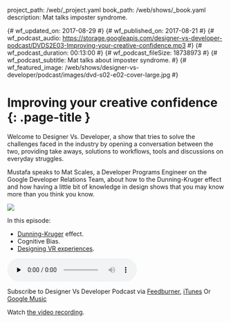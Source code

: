 project_path: /web/_project.yaml
book_path: /web/shows/_book.yaml
description: Mat talks imposter syndrome.

{# wf_updated_on: 2017-08-29 #}
{# wf_published_on: 2017-08-21 #}
{# wf_podcast_audio: https://storage.googleapis.com/designer-vs-developer-podcast/DVDS2E03-Improving-your-creative-confidence.mp3 #}
{# wf_podcast_duration: 00:13:00 #}
{# wf_podcast_fileSize: 18738973 #}
{# wf_podcast_subtitle: Mat talks about imposter syndrome. #}
{# wf_featured_image: /web/shows/designer-vs-developer/podcast/images/dvd-s02-e02-cover-large.jpg #}

# Improving your creative confidence {: .page-title }

Welcome to Designer Vs. Developer, a show that tries to solve the 
challenges faced in the industry by opening a conversation between 
the two, providing take aways, solutions to workflows, tools and 
discussions on everyday struggles. 

Mustafa speaks to Mat Scales, a Developer Programs Engineer on 
the Google Developer Relations Team, about how to the 
Dunning-Kruger effect and how having a little bit of knowledge 
in design shows that you may know more than you think you know. 

<img 
src="/web/shows/designer-vs-developer/podcast/images/dvd-s02-e03-cover.jpg" 
class="attempt-right">

In this episode:

* [Dunning-Kruger](https://en.wikipedia.org/wiki/Dunning%E2%80%93Kruger_effect) effect.
* Cognitive Bias.
* [Designing VR experiences](/web/fundamentals/vr/).

<audio 
src="https://storage.googleapis.com/designer-vs-developer-podcast/DVDS2E03-Improving-your-creative-confidence.mp3" 
controls preload="none">

Subscribe to Designer Vs Developer Podcast via
<a href="https://goo.gl/USHXv8">Feedburner</a>, 
<a href="https://goo.gl/1E9U0G">iTunes</a> Or 
<a href="https://goo.gl/qCBlST">
Google Music</a>

Watch <a href="
https://www.youtube.com/playlist?list=PLNYkxOF6rcIC60856GnLEV5GQXMxc9ByJ">
the video recording</a>.
